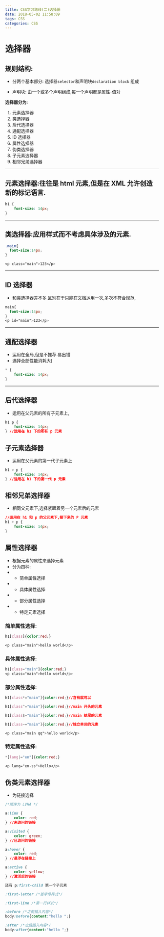 ```yaml
---
title: CSS学习路线(二)选择器
date: 2018-05-02 11:58:09
tags: CSS
categories: CSS
---
```

<!-- more -->
# 选择器

## 规则结构:

-   分两个基本部分: 选择器`selector`和声明块`declaration block` 组成

-   声明块: 由一个或多个声明组成,每一个声明都是属性-值对

**选择器分为:**

1. 元素选择器
2. 类选择器
3. 后代选择器
4. 通配选择器
5. ID 选择器
6. 属性选择器
7. 伪类选择器
8. 子元素选择器
9. 相邻兄弟选择器

---

## 元素选择器:往往是 html 元素,但是在 XML 允许创造新的标记语言.

```css
h1 {
    font-size: 14px;
}
```

---

## 类选择器:应用样式而不考虑具体涉及的元素.

```css
.main{
  font-size:14px;
}

<p class="main">123</p>
```

---

## ID 选择器

-   和类选择器差不多.区别在于只能在文档运用一次,多次不符合规范,

```css
main{
  font-size:14px;
}
<p id="main">123</p>
```

---

## 通配选择器

-   运用在全局,但是不推荐.易出错
-   选择全部性能消耗大)

```css
* {
    font-size: 14px;
}
```

---

## 后代选择器

-   运用在父元素的所有子元素上,

```css
h1 p {
    font-size: 14px;
} //运用在 h1 下的所有 p 元素
```

## 子元素选择器

-   运用在父元素的第一代子元素上

```css
h1 > p {
    font-size: 14px;
} //运用在 h1 下的第一代 p 元素
```

## 相邻兄弟选择器

-   相同父元素下,选择紧跟着另一个元素后的元素

```css
//运用在 h1 和 p 的父元素下,接下来的 P 元素
h1 + p {
    font-size: 14px;
}
```

## 属性选择器

-   根据元素的属性来选择元素
-   分为四种:
-   -   简单属性选择
-   -   具体属性选择
-   -   部分属性选择
-   -   特定元素选择

### 简单属性选择:

```css
h1[class]{color:red;}

<p class="main">hello world</p>
```

### 具体属性选择:

```css
h1[class="main"]{color:red;}
<p class="main">hello world</p>
```

### 部分属性选择:

```css
h1[class*="main"]{color:red;}//含有就可以

h1[class^="main"]{color:red;}//main 开头的元素

h1[class$="main"]{color:red;}//main 结尾的元素

h1[class~="main"]{color:red;}//独立单词的元素

<p class="main qq">hello world</p>
```

### 特定属性选择:

```css
*[lang|="en"]{color:red;}

<p lang="en-ss">Hello</p>
```

## 伪类元素选择器

-   为链接选择

```css
/*顺序为 LVHA */

a:link {
    color: red;
} //未访问的链接

a:visited {
    color: green;
} //已访问的链接

a:hover {
    color: red;
} //悬浮在链接上

a:active {
    color: yellow;
} //激活后的链接
```

```css
还有 p:first-child 第一个子元素

:first-letter /*首字母样式*/

:first-line /*第一行样式*/

:before /*之前插入内容*/ 
body:before{content:"hello ";}

:after /*之后插入内容*/ 
body:after{content:"hello ";}
```
